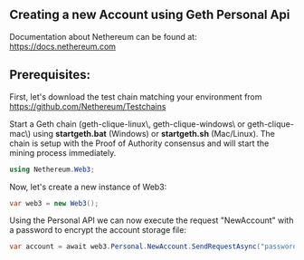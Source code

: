 ## Creating a new Account using Geth Personal Api

Documentation about Nethereum can be found at: <https://docs.nethereum.com>

## Prerequisites:

First, let's download the test chain matching your environment from <https://github.com/Nethereum/Testchains>

Start a Geth chain (geth-clique-linux\\, geth-clique-windows\\ or geth-clique-mac\\) using **startgeth.bat** (Windows) or **startgeth.sh** (Mac/Linux). The chain is setup with the Proof of Authority consensus and will start the mining process immediately.

```csharp
using Nethereum.Web3;
```

Now, let's create a new instance of Web3:

```csharp
var web3 = new Web3();
```

Using the Personal API we can now execute the request "NewAccount" with a password to encrypt the account storage file:

```csharp
var account = await web3.Personal.NewAccount.SendRequestAsync("password");
```

